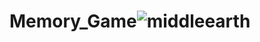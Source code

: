 # Memory_Game![middleearth](https://user-images.githubusercontent.com/79536194/197350780-d820e11d-eb07-47cb-b495-9812c7a97ee1.jpg)

